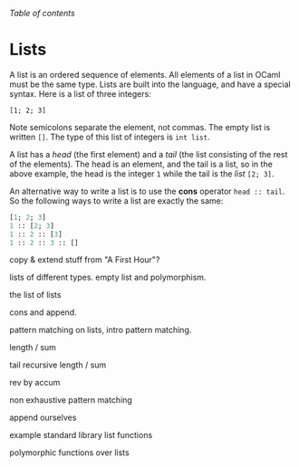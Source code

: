 <!-- ((! set title Lists !)) ((! set learn !)) -->

*Table of contents*

# Lists

A list is an ordered sequence of elements. All elements of a list in OCaml
must be the same type. Lists are built into the language, and have a special
syntax. Here is a list of three integers:

```ocamltop
[1; 2; 3]
```

Note semicolons separate the element, not commas. The empty list is written
`[]`. The type of this list of integers is `int list`.

A list has a *head* (the first element) and a *tail* (the list consisting of
the rest of the elements). The head is an element, and the tail is a list, so
in the above example, the head is the integer `1` while the tail is the *list*
`[2; 3]`.

An alternative way to write a list is to use the **cons** operator
`head :: tail`. So the following ways to write a list are exactly the
same:

```ocaml
[1; 2; 3]
1 :: [2; 3]
1 :: 2 :: [3]
1 :: 2 :: 3 :: []
```

copy & extend stuff from "A First Hour"?

lists of different types. empty list and polymorphism.

the list of lists

cons and append.

pattern matching on lists, intro pattern matching.

length / sum

tail recursive length / sum

rev by accum

non exhaustive pattern matching

append ourselves

example standard library list functions

polymorphic functions over lists
